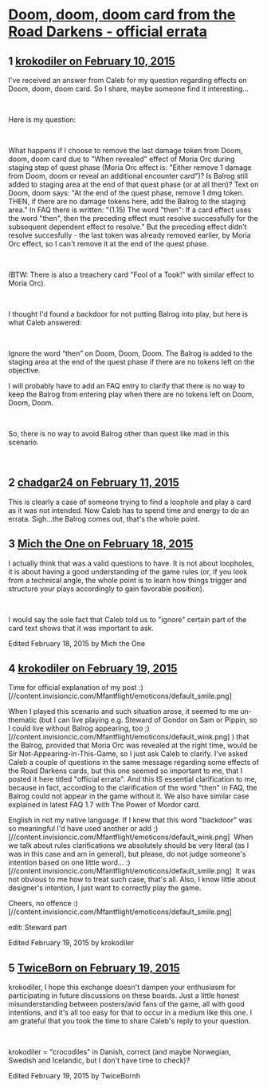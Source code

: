 # [Doom, doom, doom card from the Road Darkens - official errata](https://community.fantasyflightgames.com/topic/134548-doom-doom-doom-card-from-the-road-darkens-official-errata/)

## 1 [krokodiler on February 10, 2015](https://community.fantasyflightgames.com/topic/134548-doom-doom-doom-card-from-the-road-darkens-official-errata/?do=findComment&comment=1442812)

I've received an answer from Caleb for my question regarding effects on Doom, doom, doom card. So I share, maybe someone find it interesting...

 

Here is my question:

 

What happens if I choose to remove the last damage token from Doom, doom, doom card due to "When revealed" effect of Moria Orc during staging step of quest phase (Moria Orc effect is: "Either remove 1 damage from Doom, doom or reveal an additional encounter card")? Is Balrog still added to staging area at the end of that quest phase (or at all then)? Text on Doom, doom says: "At the end of the quest phase, remove 1 dmg token. THEN, if there are no damage tokens here, add the Balrog to the staging area."
In FAQ there is written: "(1.15) The word "then": If a card effect uses the word "then", then the preceding effect must resolve successfully for the subsequent dependent effect to resolve." But the preceding effect didn’t resolve succesfully - the last token was already removed earlier, by Moria Orc effect, so I can't remove it at the end of the quest phase.

 

(BTW: There is also a treachery card "Fool of a Took!" with similar effect to Moria Orc).

 

I thought I'd found a backdoor for not putting Balrog into play, but here is what Caleb answered:

 

Ignore the word “then” on Doom, Doom, Doom. The Balrog is added to the staging area at the end of the quest phase if there are no tokens left on the objective.

I will probably have to add an FAQ entry to clarify that there is no way to keep the Balrog from entering play when there are no tokens left on Doom, Doom, Doom.

 

So, there is no way to avoid Balrog other than quest like mad in this scenario.

 

## 2 [chadgar24 on February 11, 2015](https://community.fantasyflightgames.com/topic/134548-doom-doom-doom-card-from-the-road-darkens-official-errata/?do=findComment&comment=1444329)

This is clearly a case of someone trying to find a loophole and play a card as it was not intended. Now Caleb has to spend time and energy to do an errata. Sigh...the Balrog comes out, that's the whole point.

## 3 [Mich the One on February 18, 2015](https://community.fantasyflightgames.com/topic/134548-doom-doom-doom-card-from-the-road-darkens-official-errata/?do=findComment&comment=1453625)

I actually think that was a valid questions to have. It is not about loopholes, it is about having a good understanding of the game rules (or, if you look from a technical angle, the whole point is to learn how things trigger and structure your plays accordingly to gain favorable position).

 

I would say the sole fact that Caleb told us to "ignore" certain part of the card text shows that it was important to ask.

Edited February 18, 2015 by Mich the One

## 4 [krokodiler on February 19, 2015](https://community.fantasyflightgames.com/topic/134548-doom-doom-doom-card-from-the-road-darkens-official-errata/?do=findComment&comment=1455268)

Time for official explanation of my post :) [//content.invisioncic.com/Mfantflight/emoticons/default_smile.png]

When I played this scenario and such situation arose, it seemed to me un-thematic (but I can live playing e.g. Steward of Gondor on Sam or Pippin, so I could live without Balrog appearing, too ;) [//content.invisioncic.com/Mfantflight/emoticons/default_wink.png] ) that the Balrog, provided that Moria Orc was revealed at the right time, would be Sir Not-Appearing-in-This-Game, so I just ask Caleb to clarify. I've asked Caleb a couple of questions in the same message regarding some effects of the Road Darkens cards, but this one seemed so important to me, that I posted it here titled "official errata". And this IS essential clarification to me, because in fact, according to the clarification of the word "then" in FAQ, the Balrog could not appear in the game without it. We also have similar case explained in latest FAQ 1.7 with The Power of Mordor card.

English in not my native language. If I knew that this word "backdoor" was so meaningful I'd have used another or add ;) [//content.invisioncic.com/Mfantflight/emoticons/default_wink.png]  When we talk about rules clarifications we absolutely should be very literal (as I was in this case and am in general), but please, do not judge someone's intention based on one little word... :) [//content.invisioncic.com/Mfantflight/emoticons/default_smile.png]  It was not obvious to me how to treat such case, that's all. Also, I know little about designer's intention, I just want to correctly play the game.

Cheers, no offence :) [//content.invisioncic.com/Mfantflight/emoticons/default_smile.png]
 

edit: Steward part

Edited February 19, 2015 by krokodiler

## 5 [TwiceBorn on February 19, 2015](https://community.fantasyflightgames.com/topic/134548-doom-doom-doom-card-from-the-road-darkens-official-errata/?do=findComment&comment=1455731)

krokodiler, I hope this exchange doesn't dampen your enthusiasm for participating in future discussions on these boards. Just a little honest misunderstanding between posters/avid fans of the game, all with good intentions, and it's all too easy for that to occur in a medium like this one. I am grateful that you took the time to share Caleb's reply to your question.

 

krokodiler = "crocodiles" in Danish, correct (and maybe Norwegian, Swedish and Icelandic, but I don't have time to check)?

Edited February 19, 2015 by TwiceBornh

